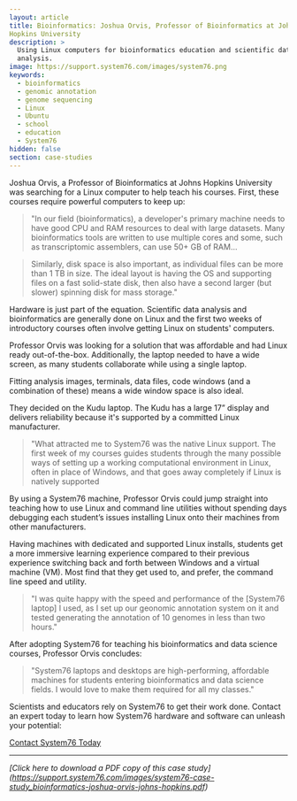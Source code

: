 ```yaml
---
layout: article
title: Bioinformatics: Joshua Orvis, Professor of Bioinformatics at Johns 
Hopkins University
description: >
  Using Linux computers for bioinformatics education and scientific data 
  analysis.
image: https://support.system76.com/images/system76.png
keywords:
  - bioinformatics
  - genomic annotation
  - genome sequencing
  - Linux
  - Ubuntu
  - school
  - education
  - System76
hidden: false
section: case-studies
---
```


Joshua Orvis, a Professor of Bioinformatics at Johns Hopkins University was 
searching for a Linux computer to help teach his courses. First, these courses 
require powerful computers to keep up:

> "In our field (bioinformatics), a developer's primary machine needs to have 
> good CPU and RAM resources to deal with large datasets. Many bioinformatics 
> tools are written to use multiple cores and some, such as transcriptomic 
> assemblers, can use 50+ GB of RAM...

> Similarly, disk space is also important, as individual files can be more than 
> 1 TB in size. The ideal layout is having the OS and supporting files on a fast 
> solid-state disk, then also have a second larger (but slower) spinning disk 
> for mass storage."

Hardware is just part of the equation. Scientific data analysis and 
bioinformatics are generally done on Linux and the first two weeks of 
introductory courses often involve getting Linux on students' computers.

Professor Orvis was looking for a solution that was affordable and had Linux 
ready out-of-the-box. Additionally, the laptop needed to have a wide screen, 
as many students collaborate while using a single laptop.

Fitting analysis images, terminals, data files, code windows (and a 
combination of these) means a wide window space is also ideal.

They decided on the Kudu laptop. The Kudu has a large 17” display and delivers 
reliability because it's supported by a committed Linux manufacturer.

> "What attracted me to System76 was the native Linux support. The first week 
> of my courses guides students through the many possible ways of setting up a 
> working computational environment in Linux, often in place of Windows, and 
> that goes away completely if Linux is natively supported

By using a System76 machine, Professor Orvis could jump straight into 
teaching how to use Linux and command line utilities without spending days 
debugging each student’s issues installing Linux onto their machines from 
other manufacturers.

Having machines with dedicated and supported Linux installs, students get a 
more immersive learning experience compared to their previous experience 
switching back and forth between Windows and a virtual machine (VM).  Most 
find that they get used to, and prefer, the command line speed and utility.

> "I was quite happy with the speed and performance of the [System76 laptop] I 
> used, as I set up our geonomic annotation system on it and tested generating 
> the annotation of 10 genomes in less than two hours."

After adopting System76 for teaching his bioinformatics and data science 
courses,  Professor Orvis concludes:

> "System76 laptops and desktops are high-performing, affordable machines for 
> students entering bioinformatics and data science fields. I would love to 
> make them required for all my classes."

Scientists and educators rely on System76 to get their work done. Contact an 
expert today to learn how System76 hardware and software can unleash your 
potential: 

[Contact System76 Today](https://system76.com/contact/)

---

_[Click here to download a PDF copy of this case study]
(https://support.system76.com/images/system76-case-study_bioinformatics-joshua-orvis-johns-hopkins.pdf)_
